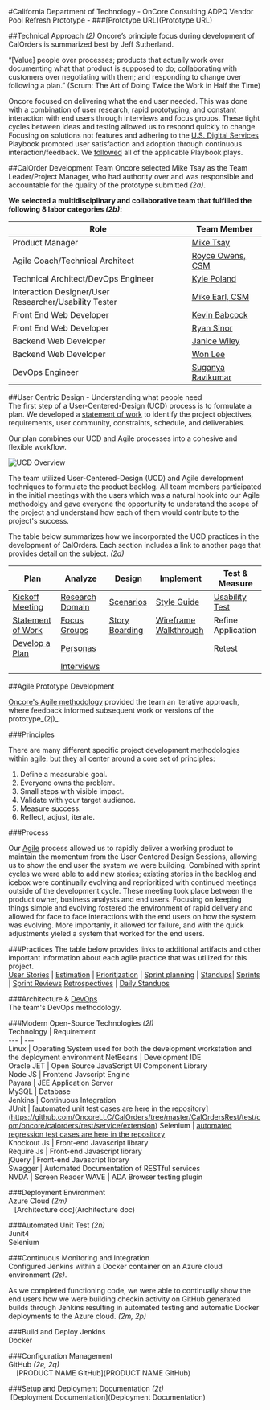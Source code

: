 #California Department of Technology - OnCore Consulting ADPQ Vendor Pool Refresh Prototype - 
###[Prototype URL](Prototype URL)

##Technical Approach _(2)_
Oncore’s principle focus during development of CalOrders is summarized best by Jeff Sutherland.
 
“[Value] people over processes; products that actually work over documenting what that product is supposed to do; collaborating with customers over negotiating with them; and responding to change over following a plan.” (Scrum: The Art of Doing Twice the Work in Half the Time)

Oncore focused on delivering what the end user needed. This was done with a combination of user research, rapid prototyping, and constant interaction with end users through interviews and focus groups. These tight cycles between ideas and testing allowed us to respond quickly to change. Focusing on solutions not features and adhering to the [U.S. Digital Services](https://playbook.cio.gov/) Playbook promoted user satisfaction and adoption through continuous interaction/feedback. We [followed](https://github.com/OncoreLLC/CalOrders/wiki/Addressing-U.S.-Digital-Services-Playbook-Plays) all of the applicable Playbook plays.  

##CalOrder Development Team
Oncore selected Mike Tsay as the Team Leader/Project Manager, who had authority over and was responsible and accountable for the quality of the prototype submitted _(2a)_.

**We selected a multidisciplinary and collaborative team that fulfilled the following 8 labor categories _(2b)_:**  

Role | Team Member  
--- | ---  
Product Manager	| [Mike Tsay](https://github.com/OncoreLLC/CalOrders/wiki/Agile-Team-Bios)
Agile Coach/Technical Architect | [Royce Owens, CSM](https://github.com/OncoreLLC/CalOrders/wiki/Agile-Team-Bios)  
Technical Architect/DevOps Engineer | [Kyle Poland](https://github.com/OncoreLLC/CalOrders/wiki/Agile-Team-Bios) 
Interaction Designer/User Researcher/Usability Tester | [Mike Earl, CSM](https://github.com/OncoreLLC/CalOrders/wiki/Agile-Team-Bios)
Front End Web Developer | [Kevin Babcock](https://github.com/OncoreLLC/CalOrders/wiki/Agile-Team-Bios)
Front End Web Developer | [Ryan Sinor](https://github.com/OncoreLLC/CalOrders/wiki/Agile-Team-Bios)  
Backend Web Developer | [Janice Wiley](https://github.com/OncoreLLC/CalOrders/wiki/Agile-Team-Bios)  
Backend Web Developer | [Won Lee](https://github.com/OncoreLLC/CalOrders/wiki/Agile-Team-Bios)  
DevOps Engineer | [Suganya Ravikumar](https://github.com/OncoreLLC/CalOrders/wiki/Agile-Team-Bios)  

##User Centric Design - Understanding what people need  
The first step of a User-Centered-Design (UCD) process is to formulate a plan.  We developed a [statement of work](https://github.com/OncoreLLC/CalOrders/wiki/Statement-of-Work) to identify the project objectives, requirements, user community, constraints, schedule, and deliverables.

Our plan combines our UCD and Agile processes into a cohesive and flexible workflow.

![UCD Overview](https://github.com/OncoreLLC/CalOrders/blob/master/Artifacts/Usability/ucd%20overview.jpg)

The team utilized User-Centered-Design (UCD) and Agile development techniques to formulate the product backlog.  All team members participated in the initial meetings with the users which was a natural hook into our Agile methodolgy and gave everyone the opportunity to understand the scope of the project and understand how each of them would contribute to the project's success.  

The table below summarizes how we incorporated the UCD practices in the development of CalOrders.  Each section includes a link to another page that provides detail on the subject. _(2d)_  

Plan | Analyze| Design | Implement | Test & Measure  
--- | --- | --- | --- | ----
[Kickoff Meeting](https://github.com/OncoreLLC/CalOrders/wiki/Hold-Kick-Off-Meeting) | [Research Domain](https://github.com/OncoreLLC/CalOrders/wiki/Domain-Research)    |[Scenarios](https://github.com/OncoreLLC/CalOrders/wiki/Scenarios) | [Style Guide](http://www.oracle.com/webfolder/technetwork/jet/jetCookbook.html)    |[Usability Test](https://github.com/OncoreLLC/CalOrders/wiki/Usability-Testing)
[Statement of Work](https://github.com/OncoreLLC/CalOrders/wiki/Statement-of-Work)   |[Focus Groups](https://github.com/OncoreLLC/CalOrders/wiki/Focus-Group)|[Story Boarding](https://github.com/OncoreLLC/CalOrders/wiki/Story-Boards)     |[Wireframe Walkthrough](https://github.com/OncoreLLC/CalOrders/wiki/Wireframe-Walkthrough) | Refine Application            
[Develop a Plan](https://github.com/OncoreLLC/CalOrders/wiki/Develop-a-Plan)   | [Personas](https://github.com/OncoreLLC/CalOrders/wiki/Develop-Personas)||                       | Retest
||[Interviews](https://github.com/OncoreLLC/CalOrders/wiki/Interviews) ||

##Agile Prototype Development   

[Oncore's Agile methodology](https://github.com/OncoreLLC/CalOrders/wiki/Agile-Methodolgy) provided the team an iterative approach, where feedback informed subsequent work or versions of the prototype_(2j)_.   

###Principles

There are many different specific project development methodologies within agile. but they all center around a core set of principles:

1. Define a measurable goal.
2. Everyone owns the problem.
3. Small steps with visible impact.
4. Validate with your target audience.
5. Measure success.
6. Reflect, adjust, iterate.

###Process   

Our [Agile](https://github.com/OncoreLLC/CalOrders/wiki/Agile-Methodolgy) process allowed us to rapidly deliver a working product to maintain the momentum from the User Centered Design Sessions, allowing us to show the end user the system we were building. Combined with sprint cycles we were able to add new stories; existing stories in the backlog and icebox were continually evolving and reprioritized with continued meetings outside of the development cycle. These meeting took place between the product owner, business analysts and end users. Focusing on keeping things simple and evolving fostered the environment of rapid delivery and allowed for face to face interactions with the end users on how the system was evolving.  More importanly, it allowed for failure, and with the quick adjustments yieled a system that worked for the end users.

###Practices
The table below provides links to additional artifacts and other important information about each agile practice that was utilized for this project.<br>
[User Stories]() |
[Estimation](https://github.com/OncoreLLC/CalOrders/wiki/Agile-Story-Estimation) |
[Prioritization](https://github.com/OncoreLLC/CalOrders/wiki/Agile-Story-Prioritization) |
[Sprint planning](https://github.com/OncoreLLC/CalOrders/wiki/Sprint-Planning) | [Standups](https://github.com/OncoreLLC/CalOrders/wiki/Standups)| [Sprints](https://github.com/OncoreLLC/CalOrders/wiki/Sprints) |
[Sprint Reviews](https://github.com/OncoreLLC/CalOrders/wiki/Sprint-Reviews)
[Retrospectives](https://github.com/OncoreLLC/CalOrders/wiki/Retrospectives) |
[Daily Standups](https://github.com/OncoreLLC/CalOrders/wiki/Sprint-Daily-Stand-ups)


###Architecture & [DevOps](https://github.com/OncoreLLC/CalOrders/wiki/Environments)  
  The team's DevOps methodology.  

###Modern Open-Source Technologies _(2l)_  
Technology | Requirement  
--- | ---  
Linux	| Operating System used for both the development workstation and the deployment environment 
NetBeans | Development IDE  
Oracle JET | Open Source JavaScript UI Component Library  
Node JS | Frontend Javscript Engine  
Payara | JEE Application Server  
MySQL | Database  
Jenkins | Continuous Integration  
JUnit | [automated unit test cases are here in the repository]  (https://github.com/OncoreLLC/CalOrders/tree/master/CalOrdersRest/test/com/oncore/calorders/rest/service/extension)
Selenium | [automated regression test cases are here in the repository](https://github.com/OncoreLLC/CalOrders/tree/master/CalOrdersSelenium/test/test/oncore/calorders/selenium)  
Knockout Js | Front-end Javascript library  
Require Js | Front-end Javascript library  
jQuery | Front-end Javascript library  
Swagger | Automated Documentation of RESTful services   
NVDA | Screen Reader
WAVE | ADA Browser testing plugin


###Deployment Environment  
  Azure Cloud _(2m)_  
    [Architecture doc](Architecture doc)  

###Automated Unit Test _(2n)_  
  Junit4  
  Selenium  

###Continuous Monitoring and Integration  
  Configured Jenkins within a Docker container on an Azure cloud environment _(2s)_.   

  As we completed functioning code, we were able to continually show the end users how we were building checkin activity on GitHub generated builds through Jenkins resulting in automated testing and automatic Docker deployments to the Azure cloud. _(2m, 2p)_  

###Build and Deploy
  Jenkins  
  Docker  

###Configuration Management  
  GitHub _(2e, 2q)_  
    [PRODUCT NAME GitHub](PRODUCT NAME GitHub)  
  
###Setup and Deployment Documentation _(2t)_  
  [Deployment Documentation](Deployment Documentation)
